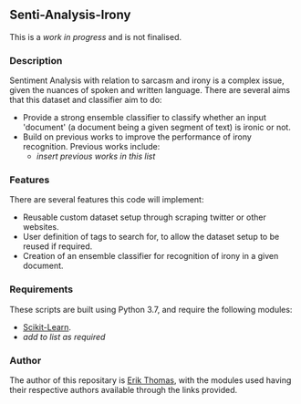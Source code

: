 ## Senti-Analysis-Irony

This is a *work in progress* and is not finalised.

### Description

Sentiment Analysis with relation to sarcasm and irony is a complex issue, given the nuances of spoken and written language. There are several aims that this dataset and classifier aim to do:
- Provide a strong ensemble classifier to classify whether an input 'document' (a document being a given segment of text) is ironic or not.
- Build on previous works to improve the performance of irony recognition. Previous works include:
    - *insert previous works in this list*

### Features

There are several features this code will implement:
- Reusable custom dataset setup through scraping twitter or other websites.
- User definition of tags to search for, to allow the dataset setup to be reused if required.
- Creation of an ensemble classifier for recognition of irony in a given document.

### Requirements

These scripts are built using Python 3.7, and require the following modules:
- [Scikit-Learn](http://scikit-learn.org/stable/install.html).
- *add to list as required*

### Author

The author of this repositary is [Erik Thomas](https://github.com/EThomas16), with the modules used having their respective authors available through the links provided.